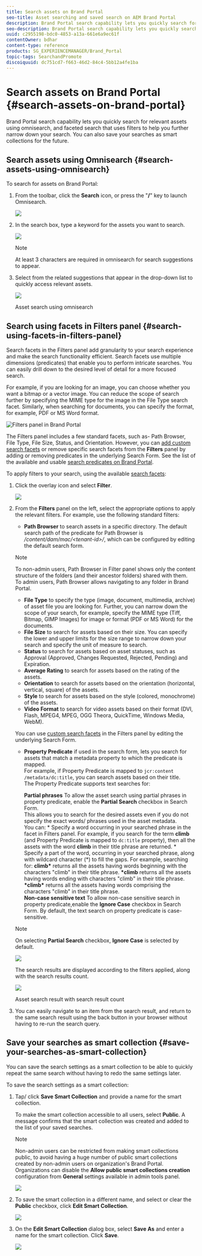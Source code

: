 ```yaml
---
title: Search assets on Brand Portal
seo-title: Asset searching and saved search on AEM Brand Portal
description: Brand Portal search capability lets you quickly search for relevant assets using omnisearch, and search filters help you further narrow down your search. Save your searches as smart collections for future.
seo-description: Brand Portal search capability lets you quickly search for relevant assets using omnisearch, and search filters help you further narrow down your search. Save your searches as smart collections for future.
uuid: c2955198-bdc0-4853-a13a-661e6a9ec61f
contentOwner: bdhar
content-type: reference
products: SG_EXPERIENCEMANAGER/Brand_Portal
topic-tags: SearchandPromote
discoiquuid: dc751cd7-f663-46d2-84c4-5bb12a4fe1ba
---
```


# Search assets on Brand Portal {#search-assets-on-brand-portal}

Brand Portal search capability lets you quickly search for relevant assets using omnisearch, and faceted search that uses filters to help you further narrow down your search. You can also save your searches as smart collections for the future.

## Search assets using Omnisearch {#search-assets-using-omnisearch}

To search for assets on Brand Portal:

1. From the toolbar, click the **Search** icon, or press the "**/**" key to launch Omnisearch.

   ![](assets/omnisearchicon-1.png)

2. In the search box, type a keyword for the assets you want to search.

   ![](assets/omnisearch.png)

   >[!NOTE]
   >
   >At least 3 characters are required in omnisearch for search suggestions to appear.

3. Select from the related suggestions that appear in the drop-down list to quickly access relevant assets.

   ![](assets/assets-search-result.png)

   Asset search using omnisearch

## Search using facets in Filters panel {#search-using-facets-in-filters-panel}

Search facets in the Filters panel add granularity to your search experience and make the search functionality efficient. Search facets use multiple dimensions (predicates) that enable you to perform intricate searches. You can easily drill down to the desired level of detail for a more focused search.

For example, if you are looking for an image, you can choose whether you want a bitmap or a vector image. You can reduce the scope of search further by specifying the MIME type for the image in the File Type search facet. Similarly, when searching for documents, you can specify the format, for example, PDF or MS Word format.

![Filters panel in Brand Portal](assets/file-type-search.png "Filters panel in Brand Portal")

The Filters panel includes a few standard facets, such as- Path Browser, File Type, File Size, Status, and Orientation. However, you can [add custom search facets](../using/brand-portal-search-facets.md) or remove specific search facets from the **Filters** panel by adding or removing predicates in the underlying Search Form. See the list of the available and usable [search predicates on Brand Portal](../using/brand-portal-search-facets.md#list-of-search-predicates).

To apply filters to your search, using the available [search facets](../using/brand-portal-search-facets.md):

1. Click the overlay icon and select **Filter**.

   ![](assets/selectorrail.png)

2. From the **Filters** panel on the left, select the appropriate options to apply the relevant filters.
   For example, use the following standard filters:

    * **Path Browser** to search assets in a specific directory. The default search path of the predicate for Path Browser is */content/dam/mac/&lt;tenant-id&gt;/*, which can be configured by editing the default search form.

   >[!NOTE]
   >
   >To non-admin users, Path Browser in Filter panel shows only the content structure of the folders (and their ancestor folders) shared with them.  
   >To admin users, Path Browser allows navigating to any folder in Brand Portal.

    * **File Type** to specify the type (image, document, multimedia, archive) of asset file you are looking for. Further, you can narrow down the scope of your search, for example, specify the MIME type (Tiff, Bitmap, GIMP Images) for image or format (PDF or MS Word) for the documents.
    * **File Size** to search for assets based on their size. You can specify the lower and upper limits for the size range to narrow down your search and specify the unit of measure to search.
    * **Status** to search for assets based on asset statuses, such as Approval (Approved, Changes Requested, Rejected, Pending) and Expiration.
    * **Average Rating** to search for assets based on the rating of the assets.
    * **Orientation** to search for assets based on the orientation (horizontal, vertical, square) of the assets.
    * **Style** to search for assets based on the style (colored, monochrome) of the assets.
    * **Video Format** to search for video assets based on their format (DVI, Flash, MPEG4, MPEG, OGG Theora, QuickTime, Windows Media, WebM).

   You can use [custom search facets](../using/brand-portal-search-facets.md) in the Filters panel by editing the underlying Search Form.

    * **Property Predicate** if used in the search form, lets you search for assets that match a metadata property to which the predicate is mapped.  
      For example, if Property Predicate is mapped to `jcr:content /metadata/dc:title`, you can search assets based on their title.  
      The Property Predicate supports text searches for:  

      **Partial phrases**
      To allow the asset search using partial phrases in property predicate, enable the **Partial Search** checkbox in Search Form.  
      This allows you to search for the desired assets even if you do not specify the exact words/ phrases used in the asset metadata.  
      You can:
          * Specify a word occurring in your searched phrase in the facet in Filters panel. For example, if you search for the term **climb** (and Property Predicate is mapped to `dc:title` property), then all the assets with the word **climb** in their title phrase are returned.
          * Specify a part of the word, occurring in your searched phrase, along with wildcard character (&#42;) to fill the gaps.
          For example, searching for:
          **climb&#42;** returns all the assets having words beginning with the characters "climb" in their title phrase.
          **&#42;climb** returns all the assets having words ending with characters "climb" in their title phrase.
          **&#42;climb&#42;** returns all the assets having words comprising the characters "climb" in their title phrase.  
      **Non-case sensitive text**
      To allow non-case sensitive search in property predicate,enable the **Ignore Case** checkbox in Search Form. By default, the text search on property predicate is case-sensitive.

   >[!NOTE]
   >
   >On selecting **Partial Search** checkbox, **Ignore Case** is selected by default.

   ![](assets/wildcard-prop-1.png)

   The search results are displayed according to the filters applied, along with the search results count.

   ![](assets/omnisearch-with-filters.png)

   Asset search result with search result count

3. You can easily navigate to an item from the search result, and return to the same search result using the back button in your browser without having to re-run the search query.

## Save your searches as smart collection {#save-your-searches-as-smart-collection}

You can save the search settings as a smart collection to be able to quickly repeat the same search without having to redo the same settings later.

To save the search settings as a smart collection:

1. Tap/ click **Save Smart Collection** and provide a name for the smart collection.

   To make the smart collection accessible to all users, select **Public**. A message confirms that the smart collection was created and added to the list of your saved searches.

   >[!NOTE]
   >
   >Non-admin users can be restricted from making smart collections public, to avoid having a huge number of public smart collections created by non-admin users on organization's Brand Portal. Organizations can disable the **Allow public smart collections creation** configuration from **General** settings available in admin tools panel.

   ![](assets/save_smartcollectionui.png)

1. To save the smart collection in a different name, and select or clear the **Public** checkbox, click **Edit Smart Collection**.

   ![](assets/edit_smartcollection.png)

1. On the **Edit Smart Collection** dialog box, select **Save As** and enter a name for the smart collection. Click **Save**.

   ![](assets/saveas_smartsearch.png)
